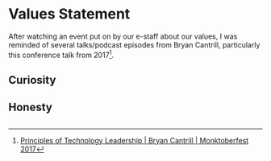 # Values Statement

After watching an event put on by our e-staff about our values,
I was reminded of several talks/podcast episodes from Bryan Cantrill, particularly this conference talk from 2017[^bcantrill_yt].

<!--
NVIDIA's core values[^nvda_values] are:

1. Innovation
1. Intellectual Honesty
1. Speed and Agility
1. Excellence and Determination
1. One Team
-->

## Curiosity

## Honesty

## 


[^nvda_values]: [Link to NVIDIA's core values page](https://www.nvidia.com/en-in/about-nvidia/culture-at-nvidia/)
[^bcantrill_yt]: [Principles of Technology Leadership | Bryan Cantrill | Monktoberfest 2017](https://www.youtube.com/watch?v=9QMGAtxUlAc)
[^bcantrill_changelog]: [changelog ep with Bryan Cantrill](https://changelog.com/podcast/592)
